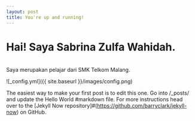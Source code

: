 ```yaml
---
layout: post
title: You're up and running!
---
```


<h1> Hai! Saya Sabrina Zulfa Wahidah. </h1>
<br> Saya merupakan pelajar dari SMK Telkom Malang.

![_config.yml]({{ site.baseurl }}/images/config.png)

 The easiest way to make your first post is to edit this one. Go into /_posts/ and update the Hello World #markdown file. For more instructions head over to the [Jekyll Now repository]#(https://github.com/barryclark/jekyll-now) on GitHub.
